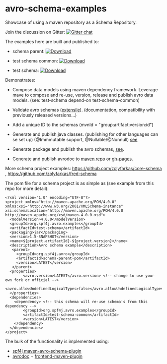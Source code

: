 # avro-schema-examples

Showcase of using a maven repository as a Schema Repository.

Join the discussion on Gitter: [![Gitter chat](https://badges.gitter.im/zolyfarkas/spf4j-avro.png)](https://gitter.im/spf4j-avro/Lobby)

The examples here are built and published to:

  * schema parent: [ ![Download](https://api.bintray.com/packages/zolyfarkas/core/schema-parent-pom/images/download.svg) ](https://bintray.com/zolyfarkas/core/schema-parent-pom/_latestVersion)
  
  * test schema common: [ ![Download](https://api.bintray.com/packages/zolyfarkas/core/test-schema-common/images/download.svg) ](https://bintray.com/zolyfarkas/core/test-schema-common/_latestVersion)
  
  * test schema: [ ![Download](https://api.bintray.com/packages/zolyfarkas/core/test-schema/images/download.svg) ](https://bintray.com/zolyfarkas/core/test-schema/_latestVersion)  

Demonstrates:

  * Compose data models using maven dependency framework. Leverage mave to compose and re-use, version, release and publish avro data models. (see: test-schema depend-on test-schema-common)

  * Validate avro schemas ([extensile](http://www.spf4j.org/spf4j-avro-components/maven-avro-schema-plugin/avro-validate-mojo.html)). (documentation, compatibility with previously released versions...)

  * Add a unique ID to the schemas (mvnId = "group:artifact:version:id")

  * Generate and publish java classes. (publishing for other languages can se set up) (@Immmutable support, @Nullable/@Nonnull) [see](https://bintray.com/zolyfarkas/core/download_file?file_path=org%2Fspf4j%2Favro%2Fexamples%2Ftest-schema%2F1.1%2Ftest-schema-1.1.jar)

  * Generate package and publish the avro schemas, [see](https://bintray.com/zolyfarkas/core/download_file?file_path=org%2Fspf4j%2Favro%2Fexamples%2Ftest-schema%2F1.1%2Ftest-schema-1.1-avsc.jar).
  
  * Generate and publish avrodoc to [maven repo](https://bintray.com/zolyfarkas/core/download_file?file_path=org%2Fspf4j%2Favro%2Fexamples%2Ftest-schema%2F1.1%2Ftest-schema-1.1-avrodoc.jar) or [gh-pages](https://zolyfarkas.github.io/fred-schema).
  
More schema project examples:
https://github.com/zolyfarkas/core-schema , https://github.com/zolyfarkas/fred-schema


The pom file for a schema project is as simple as (see example from this repo for more detail):

    <?xml version="1.0" encoding="UTF-8"?>
    <project xmlns="http://maven.apache.org/POM/4.0.0" xmlns:xsi="http://www.w3.org/2001/XMLSchema-instance"       xsi:schemaLocation="http://maven.apache.org/POM/4.0.0 http://maven.apache.org/xsd/maven-4.0.0.xsd">
      <modelVersion>4.0.0</modelVersion>
      <groupId>org.spf4j.avro.examples</groupId>
      <artifactId>test-schema</artifactId>
      <packaging>jar</packaging>
      <version>1.5-SNAPSHOT</version>
      <name>${project.artifactId}-${project.version}</name>
      <description>Avro schema example</description>
       <parent>
         <groupId>org.spf4j.avro</groupId>
         <artifactId>schema-parent-pom</artifactId>
         <version>LATEST</version>
       </parent>
      <properties>
            <avro.version>LATEST</avro.version> <!-- change to use your own fork or official -->
            <avro.allowUndefinedLogicalTypes>false</avro.allowUndefinedLogicalTypes>
      </properties>
      <dependencies>
        <dependency> <!-- this schema will re-use schema's from this dependency -->
            <groupId>org.spf4j.avro.examples</groupId>
            <artifactId>test-schema-common</artifactId>
            <version>LATEST</version>
        </dependency>
      </dependencies>
    </project>

The bulk of the functionality is implemented using:
 * [spf4j maven-avro-schema-plugin](http://www.spf4j.org/spf4j-avro-components/maven-avro-schema-plugin/index.html)
 * [avrodoc](https://github.com/ept/avrodoc) + [frontend-maven-plugin](https://github.com/eirslett/frontend-maven-plugin)
